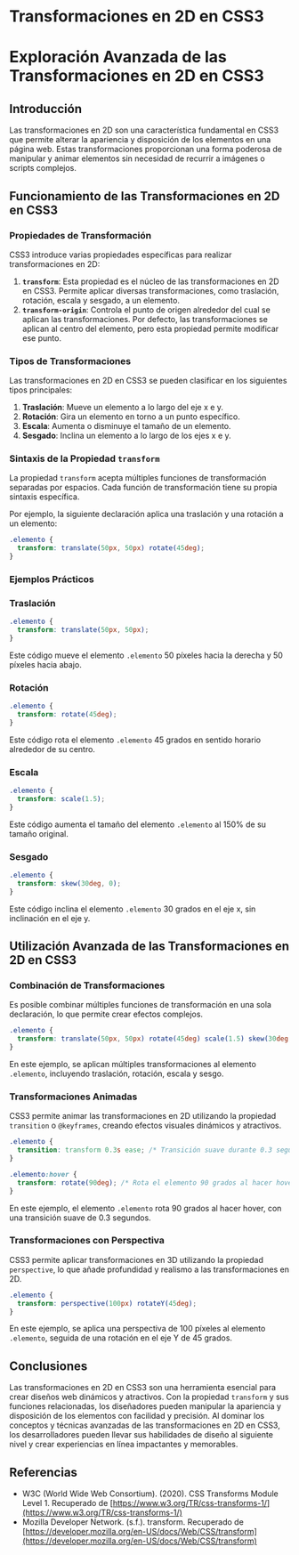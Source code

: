 # Transformaciones en 2D en CSS3

# Exploración Avanzada de las Transformaciones en 2D en CSS3

## Introducción

Las transformaciones en 2D son una característica fundamental en CSS3 que permite alterar la apariencia y disposición de los elementos en una página web. Estas transformaciones proporcionan una forma poderosa de manipular y animar elementos sin necesidad de recurrir a imágenes o scripts complejos.

## Funcionamiento de las Transformaciones en 2D en CSS3

### Propiedades de Transformación

CSS3 introduce varias propiedades específicas para realizar transformaciones en 2D:

1. **`transform`**: Esta propiedad es el núcleo de las transformaciones en 2D en CSS3. Permite aplicar diversas transformaciones, como traslación, rotación, escala y sesgado, a un elemento.
2. **`transform-origin`**: Controla el punto de origen alrededor del cual se aplican las transformaciones. Por defecto, las transformaciones se aplican al centro del elemento, pero esta propiedad permite modificar ese punto.

### Tipos de Transformaciones

Las transformaciones en 2D en CSS3 se pueden clasificar en los siguientes tipos principales:

1. **Traslación**: Mueve un elemento a lo largo del eje x e y.
2. **Rotación**: Gira un elemento en torno a un punto específico.
3. **Escala**: Aumenta o disminuye el tamaño de un elemento.
4. **Sesgado**: Inclina un elemento a lo largo de los ejes x e y.

### Sintaxis de la Propiedad `transform`

La propiedad `transform` acepta múltiples funciones de transformación separadas por espacios. Cada función de transformación tiene su propia sintaxis específica.

Por ejemplo, la siguiente declaración aplica una traslación y una rotación a un elemento:

```css
.elemento {
  transform: translate(50px, 50px) rotate(45deg);
}
```

### Ejemplos Prácticos

### Traslación

```css
.elemento {
  transform: translate(50px, 50px);
}
```

Este código mueve el elemento `.elemento` 50 píxeles hacia la derecha y 50 píxeles hacia abajo.

### Rotación

```css
.elemento {
  transform: rotate(45deg);
}
```

Este código rota el elemento `.elemento` 45 grados en sentido horario alrededor de su centro.

### Escala

```css
.elemento {
  transform: scale(1.5);
}
```

Este código aumenta el tamaño del elemento `.elemento` al 150% de su tamaño original.

### Sesgado

```css
.elemento {
  transform: skew(30deg, 0);
}
```

Este código inclina el elemento `.elemento` 30 grados en el eje x, sin inclinación en el eje y.

## Utilización Avanzada de las Transformaciones en 2D en CSS3

### Combinación de Transformaciones

Es posible combinar múltiples funciones de transformación en una sola declaración, lo que permite crear efectos complejos.

```css
.elemento {
  transform: translate(50px, 50px) rotate(45deg) scale(1.5) skew(30deg, 0);
}
```

En este ejemplo, se aplican múltiples transformaciones al elemento `.elemento`, incluyendo traslación, rotación, escala y sesgo.

### Transformaciones Animadas

CSS3 permite animar las transformaciones en 2D utilizando la propiedad `transition` o `@keyframes`, creando efectos visuales dinámicos y atractivos.

```css
.elemento {
  transition: transform 0.3s ease; /* Transición suave durante 0.3 segundos */
}

.elemento:hover {
  transform: rotate(90deg); /* Rota el elemento 90 grados al hacer hover */
}
```

En este ejemplo, el elemento `.elemento` rota 90 grados al hacer hover, con una transición suave de 0.3 segundos.

### Transformaciones con Perspectiva

CSS3 permite aplicar transformaciones en 3D utilizando la propiedad `perspective`, lo que añade profundidad y realismo a las transformaciones en 2D.

```css
.elemento {
  transform: perspective(100px) rotateY(45deg);
}
```

En este ejemplo, se aplica una perspectiva de 100 píxeles al elemento `.elemento`, seguida de una rotación en el eje Y de 45 grados.

## Conclusiones

Las transformaciones en 2D en CSS3 son una herramienta esencial para crear diseños web dinámicos y atractivos. Con la propiedad `transform` y sus funciones relacionadas, los diseñadores pueden manipular la apariencia y disposición de los elementos con facilidad y precisión. Al dominar los conceptos y técnicas avanzadas de las transformaciones en 2D en CSS3, los desarrolladores pueden llevar sus habilidades de diseño al siguiente nivel y crear experiencias en línea impactantes y memorables.

## Referencias

- W3C (World Wide Web Consortium). (2020). CSS Transforms Module Level 1. Recuperado de [https://www.w3.org/TR/css-transforms-1/](https://www.w3.org/TR/css-transforms-1/)
- Mozilla Developer Network. (s.f.). transform. Recuperado de [https://developer.mozilla.org/en-US/docs/Web/CSS/transform](https://developer.mozilla.org/en-US/docs/Web/CSS/transform)
